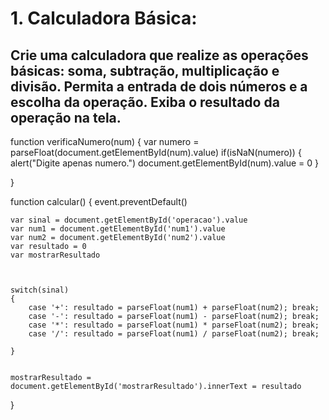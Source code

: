 # 1. Calculadora Básica:
Crie uma calculadora que realize as operações básicas: soma, subtração, multiplicação e divisão.
Permita a entrada de dois números e a escolha da operação.
Exiba o resultado da operação na tela.
---------------
function verificaNumero(num)
{
        var numero = parseFloat(document.getElementById(num).value)
        if(isNaN(numero))
            {
                alert("Digite apenas numero.")
                document.getElementById(num).value = 0
            }
        
}


function calcular()
{
    event.preventDefault()

    var sinal = document.getElementById('operacao').value
    var num1 = document.getElementById('num1').value
    var num2 = document.getElementById('num2').value
    var resultado = 0
    var mostrarResultado
   

    
    switch(sinal)
    {
        case '+': resultado = parseFloat(num1) + parseFloat(num2); break;
        case '-': resultado = parseFloat(num1) - parseFloat(num2); break;
        case '*': resultado = parseFloat(num1) * parseFloat(num2); break;
        case '/': resultado = parseFloat(num1) / parseFloat(num2); break;

    }

    
    mostrarResultado = document.getElementById('mostrarResultado').innerText = resultado
}

